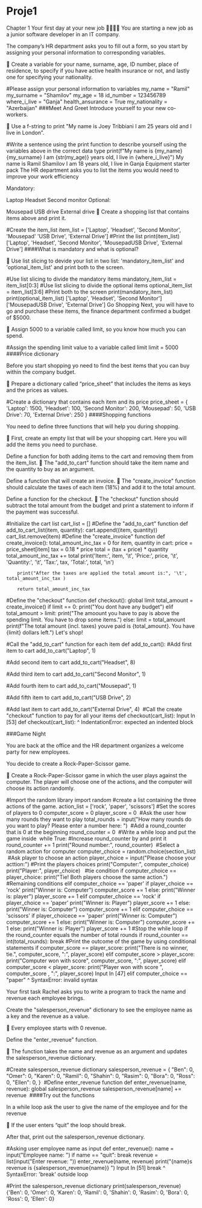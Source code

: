 # Proje1
Chapter 1
Your first day at your new job 👩‍💻👨‍💻
You are starting a new job as a junior software developer in an IT company.

The company’s HR department asks you to fill out a form, so you start by assigning your personal information to corresponding variables.

📌 Create a variable for your name, surname, age, ID number, place of residence, to specify if you have active health insurance or not, and lastly one for specifying your nationality.

#Please assign your personal information to variables
my_name =  "Ramil"
my_surname = "Shamilov"
my_age = 18
id_number = 123456789
where_i_live = "Ganja"
health_ansurance = True
my_nationality = "Azerbaijan"
###Meet And Greet Introduce yourself to your new co-workers.

📌 Use a f-string to print "My name is Joey Tribbiani I am 25 years old and I live in London”.

#Write a sentence using the print function to describe yourself using the variables above in the correct data type
print(f"My name is {my_name} {my_surname} I am {str(my_age)} years old, I live in {where_i_live}")
My name is Ramil Shamilov I am 18 years old, I live in Ganja
Equipment starter pack
The HR department asks you to list the items you would need to improve your work efficiency

Mandatory:

Laptop
Headset
Second monitor
Optional:

Mousepad
USB drive
External drive
📌 Create a shopping list that contains items above and print it.

#Create the item_list
item_list = ['Laptop', 'Headset', 'Second Monitor', 'Mousepad' 'USB Drive', 'External Drive']
#Print the list
print(item_list)
['Laptop', 'Headset', 'Second Monitor', 'MousepadUSB Drive', 'External Drive']
####What is mandatory and what is optional?

📌 Use list slicing to devide your list in two list: 'mandatory_item_list' and 'optional_item_list' and print both to the screen.

#Use list slicing to divide the mandatory items
mandatory_item_list = item_list[0:3]
#Use list slicing to divide the optional items
optional_item_list = item_list[3:6]
#Print both to the screen
print(mandatory_item_list)
print(optional_item_list)
['Laptop', 'Headset', 'Second Monitor']
['MousepadUSB Drive', 'External Drive']
Go Shopping
Next, you will have to go and purchase these items, the finance department confirmed a budget of $5000.

📌 Assign 5000 to a variable called limit, so you know how much you can spend.

#Assign the spending limit value to a variable called limit
limit = 5000
####Price dictionary

Before you start shopping yo need to find the best items that you can buy within the company budget.

📌 Prepare a dictionary called “price_sheet” that includes the items as keys and the prices as values.

#Create a dictionary that contains each item and its price
price_sheet = {
    'Laptop': 1500,
    'Headset': 100,
    'Second Monitor': 200,
    'Mousepad': 50,
    'USB Drive': 70,
    'External Drive': 250
}
####Shopping functions

You need to define three functions that will help you during shopping.

📌 First, create an empty list that will be your shopping cart. Here you will add the items you need to purchase.

Define a function for both adding items to the cart and removing them from the item_list.
📌 The "add_to_cart" function should take the item name and the quantity to buy as an argument.

Define a function that will create an invoice.
📌 The "create_invoice" function should calculate the taxes of each item (18%) and add it to the total amount.

Define a function for the checkout.
📌 The "checkout" function should subtract the total amount from the budget and print a statement to inform if the payment was successful.

#Initialize the cart list
cart_list = []
#Define the "add_to_cart" function
def add_to_cart_list(item, quantity):
    cart.append((item, quantity))
    cart_list.remove(item)
#Define the "create_invoice" function
def create_invoice():
    total_amount_inc_tax = 0
    for item, quantity in cart:
        price = price_sheet[item]
        tax = 0.18 * price
        total = (tax + price) * quantity
        total_amount_inc_tax += total
        print('Item:', item, '\t', 'Price:', price, '\t', 'Quantity:', '\t', 'Tax:', tax, 'Total:', total, '\n')
    
        print("After the taxes are applied the total amount is:", '\t', total_amount_inc_tax )
     
        return total_amount_inc_tax
#Define the "checkout" function
def checkout():
    global limit 
    total_amount = create_invoice()
    if limit == 0: 
        print("You dont have any budget")
    elif total_amount > limit:
        print("The amoount you have to pay is above the spending limit. You have to drop some items.")
    else: 
        limit = total_amount 
        print(f"The total amount (incl. taxes) youve paid is {total_amount}. You have {limit} dollars left.")
Let's shop!

#Call the "add_to_cart" function for each item
def add_to_cart():
#Add first item to cart
    add_to_cart("Laptop", 1)
 
 #Add second item to cart
    add_to_cart("Headset", 8)
 
 #Add third item to cart
    add_to_cart("Second Monitor", 1)
 
 #Add fourth item to cart
    add_to_cart("Mousepad", 1)
 
 #Add fifth item to cart
    add_to_cart("USB Drive", 2)
   
 #Add last item to cart
    add_to_cart("External Drive", 4)
​
 #Call the create "checkout" function to pay for all your items 
def checkout(cart_list):
  Input In [53]
    def checkout(cart_list):
                            ^
IndentationError: expected an indented block


###Game Night

You are back at the office and the HR department organizes a welcome party for new employees.

You decide to create a Rock-Paper-Scissor game.

📌 Create a Rock-Paper-Scissor game in which the user plays against the computer. The player will choose one of the actions, and the computer will choose its action randomly.

#Import the random library
import random 
#create a list containing the three actions of the game.
action_list = ['rock', 'paper', 'scissors']
#Set the scores of players to 0
computer_score = 0
player_score = 0 
​
#Ask the user how many rounds they want to play
total_rounds = input("How many rounds do you want to play? Please enter a number here: ")
​
#Add a round_counter that is 0 at the beginning
round_counter = 0
​
#Write a while loop and put the game inside
​
while True:
  #Increase round_counter by and print it
    round_counter += 1
    print("Round number:", round_counter)
​
  #Select a random action for computer
    computer_choice = random.choice(section_list)
​
  #Ask player to choose an action
    player_choice = input("Please choose your acttion:")
​
  #Print the players choices
    print("Computer:", computer_choice)
    print("Player:", player_choice)
​
​
  #tie condition
    if computer_choice == player_choice:
        print("Tie! Both players choose the same action.")
​
  #Remaining conditions
    elif computer_choice == 'paper'
    if player_choice == 'rock' 
      print("Winner is: Computer")
      computer_score += 1 
    else: 
        print("Winner is: player")
        player_score += 1
    elif computer_choice == 'rock'
      if player_choice == 'paper'
        print("Winner is: Player")
        player_score += 1
      else:
        print("Winner is: Computer")
        computer_score += 1
    elif computer_choice == 'scissors'
      if player_choicece == 'paper'
        print("Winner is: Computer")
        computer_score += 1
      else:
        print("Winner is: Computer")
        computer_score += 1
      else:
        print("Winner is: Player")
      player_score += 1
  #Stop the while loop if the round_counter equals the number of total rounds
      if round_counter == int(total_rounds):
      break
​
#Print the outcome of the game by using conditional statements
if computer_score == player_score:
  print("There is no winner, tie.", computer_score, ":", player_score)
elif computer_score > player_score:
  print("Computer won with score", computer_score, ":", player_score)
elif computer_score < player_score:
  print("Player won with score ", computer_score , ":", player_score)
  Input In [47]
    elif computer_choice == "paper"
                                   ^
SyntaxError: invalid syntax


Your first task
Rachel asks you to write a program to track the name and revenue each employee brings.

Create the "salesperson_revenue" dictionary to see the employee name as a key and the revenue as a value.

📌 Every employee starts with 0 revenue.

Define the "enter_revenue" function.

📌 The function takes the name and revenue as an argument and updates the salesperson_revenue dictionary.

#Create salesperson_revenue dictionary
salesperson_revenue = {
    "Ben": 0,
    "Omer": 0,
    "Karen": 0,
    "Ramil": 0,
    "Shahin": 0,
    "Rasim": 0,
    "Bora": 0, 
    "Ross": 0,
    "Ellen": 0, 
}
​
#Define enter_revenue function
def enter_revenue(name, revenue):
  global salesperson_revenue
  salesperson_revenue[name] += revenue
​
####Try out the functions

In a while loop ask the user to give the name of the employee and for the revenue

📌 If the user enters “quit” the loop should break.

After that, print out the salesperson_revenue dictionary.

#Asking user employee name as input
def enter_revenue():
        name = input("Employee name: ")
        if name == "quit":
            break
            revenue = list(input("Enter revenue: "))
            enter_revenue(name, revenue)
            print("{name}s revenue is {salesperson_revenue{name}} ")
  Input In [51]
    break
    ^
SyntaxError: 'break' outside loop


#Print the salesperson_revenue dictionary
print(salesperson_revenue)
{'Ben': 0, 'Omer': 0, 'Karen': 0, 'Ramil': 0, 'Shahin': 0, 'Rasim': 0, 'Bora': 0, 'Ross': 0, 'Ellen': 0}
​

